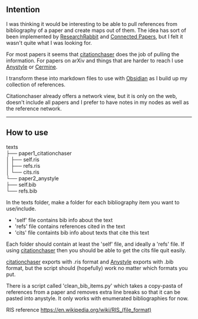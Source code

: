 ## Intention

I was thinking it would be interesting to be able to pull references from bibliography of a paper and create maps out of them. The idea has sort of been implemented by [ResearchRabbit](https://www.researchrabbit.ai/) and [Connected Papers](https://www.connectedpapers.com/), but I felt it wasn't quite what I was looking for.

For most papers it seems that [citationchaser](https://estech.shinyapps.io/citationchaser/) does the job of pulling the information. For papers on arXiv and things that are harder to reach I use [Anystyle](https://anystyle.io) or [Cermine](http://cermine.ceon.pl/i).

I transform these into markdown files to use with [Obsidian](https://obsidian.md) as I build up my collection of references.

Citationchaser already offers a network view, but it is only on the web, doesn't include all papers and I prefer to have notes in my nodes as well as the reference network.

--------------------
## How to use

texts  
├── paper1_citationchaser  
│  ├── self.ris  
│  ├── refs.ris  
│  └── cits.ris  
└── paper2_anystyle  
   ├── self.bib  
   └── refs.bib  

In the texts folder, make a folder for each bibliography item you want to use/include.

 - 'self' file contains bib info about the text
 - 'refs' file contains references cited in the text
 - 'cits' file containts bib info about texts that cite this text

Each folder should contain at least the 'self' file, and ideally a 'refs' file. If using [citationchaser](https://estech.shinyapps.io/citationchaser/) then you should be able to get the cits file quit easily.

[citationchaser](https://estech.shinyapps.io/citationchaser/) exports with .ris format and [Anystyle](https://anystyle.io) exports with .bib format, but the script should (hopefully) work no matter which formats you put.

There is a script called 'clean_bib_items.py' which takes a copy-pasta of references from a paper and removes extra line breaks so that it can be pasted into anystyle. It only works with enumerated bibliographies for now.


RIS reference
https://en.wikipedia.org/wiki/RIS_(file_format)
